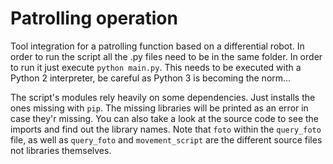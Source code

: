 # Patrolling operation
Tool integration for a patrolling function based on a differential robot. In order to run the script all the .py files need to be in the same folder. In order to run it just execute `python main.py`. This needs to be executed with a Python 2 interpreter, be careful as Python 3 is becoming the norm...

The script's modules rely heavily on some dependencies. Just installs the ones missing with `pip`. The missing libraries will be printed as an error in case they'r missing. You can also take a look at the source code to see the imports and find out the library names. Note that `foto` within the `query_foto` file, as well as `query_foto` and `movement_script` are the different source files not libraries themselves.

